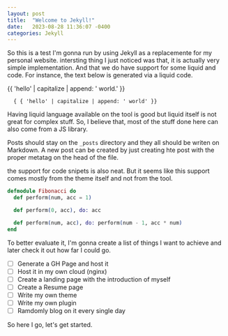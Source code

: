 ```yaml
---
layout: post
title:  "Welcome to Jekyll!"
date:   2023-08-28 11:36:07 -0400
categories: Jekyll
---
```


So this is a test I'm gonna run by using Jekyll as a replacemente for my personal website.
intersting thing I just noticed was that, it is actually very simple implementation. And that
we do have support for some liquid and code. For instance, the text below is generated via a
liquid code.

{{ 'hello' | capitalize | append: ' world.' }}

```liquid
  { { 'hello' | capitalize | append: ' world' }}
```

Having liquid language available on the tool is good but liquid itself is not great for complex
stuff. So, I believe that, most of the stuff done here can also come from a JS library.

Posts should stay on the `_posts` directory and they all should be writen on Markdown.
A new post can be created by just creating hte post with the proper metatag on the head of the file.

the support for code snipets is also neat. But it seems like this support comes mostly from the theme
itself and not from the tool.


```elixir
defmodule Fibonacci do
  def perform(num, acc = 1)

  def perform(0, acc), do: acc

  def perform(num, acc), do: perform(num - 1, acc * num)
end
```

To better evaluate it, I'm gonna create a list of things I want to achieve and later check it out
how far I could go.

- [ ] Generate a GH Page and host it
- [ ] Host it in my own cloud (nginx)
- [ ] Create a landing page with the introduction of myself
- [ ] Create a Resume page
- [ ] Write my own theme
- [ ] Write my own plugin
- [ ] Ramdomly blog on it every single day

So here I go, let's get started.
